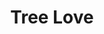 ---
pid: LLP361
title: Tree Love
location_transcription: Park
zipcode: 
outside_phl: 
neighborhood: 
age: '14'
age_range: 13-19
instagram: 
image_file_name: LLP_361.jpg
proposal_transcription: Love
topic: Environment,Love
topic_summary: 0, 0
type: Tree
keywords_other: 
credit: Jonathan Gomez
image_labels: 
twitter: 
facebook: 
permalink: "/monuments/llp361/"
layout: item-page
---